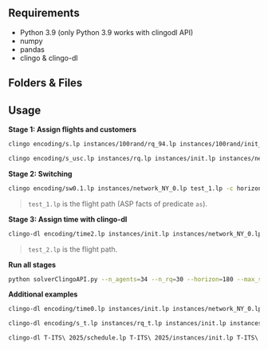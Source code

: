 ## Requirements

- Python 3.9 (only Python 3.9 works with clingodl API)
- numpy
- pandas
- clingo & clingo-dl

## Folders & Files

## Usage

**Stage 1: Assign flights and customers**

```sh
clingo encoding/s.lp instances/100rand/rq_94.lp instances/100rand/init_94.lp instances/network_NY_0.lp -c start_seg=1 -c max_seg=13 --heuristic=Domain -t4 --outf=1

clingo encoding/s_usc.lp instances/rq.lp instances/init.lp instances/network_NY_0.lp -c start_seg=1 -c max_seg=13 --heuristic=Domain -t4 --outf=1 --opt-mode=opt --opt-strategy=usc
```

**Stage 2: Switching**

```sh
clingo encoding/sw0.1.lp instances/network_NY_0.lp test_1.lp -c horizon=180 --out-ifs=\\n --out-atomf=%s. --opt-mode=opt
```
> `test_1.lp` is the flight path (ASP facts of predicate `as`).

**Stage 3: Assign time with clingo-dl**

```sh
clingo-dl encoding/time2.lp instances/init.lp instances/network_NY_0.lp test_2.lp -c horizon=180 --out-ifs=\\n --out-atomf=%s.
```
> `test_2.lp` is the flight path.

**Run all stages**

```sh
python solverClingoAPI.py --n_agents=34 --n_rq=30 --horizon=180 --max_segment=13
```

**Additional examples**

```sh
clingo-dl encoding/time0.lp instances/init.lp instances/network_NY_0.lp results/test_as_gate/UNSAT_time0.lp -c horizon=180 --out-ifs=\\n --out-atomf=%s.

clingo-dl encoding/s_t.lp instances/rq_t.lp instances/init.lp instances/network_NY_0.lp -c start_seg=1 -c max_seg=13 --heuristic=Domain -t4 --outf=1

clingo-dl T-ITS\ 2025/schedule.lp T-ITS\ 2025/instances/init.lp T-ITS\ 2025/instances/rq.lp T-ITS\ 2025/instances/network_NY_0.lp -c start_seg=1 -c max_seg=7 --time-limit=60


```